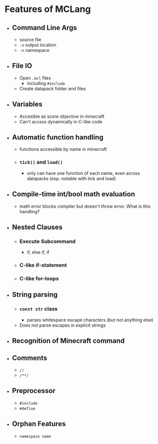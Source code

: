 # Features of MCLang
 - ## Command Line Args
   - source file
   - `-o` output location
   - `-n` namespace
 - ## File IO
   - Open `.mcl` files
     - including `#include`
   - Create datapack folder and files
 - ## Variables
   - Accesible as score objective in minecraft
   - Can't access dynamically in C-like code
 - ## Automatic function handling
   - functions accessible by name in minecraft
   - ### `tick()` and `load()`
     - only can have one function of each name, even across datapacks (esp. notable with tick and load)
 - ## Compile-time int/bool math evaluation
   - math error blocks compiler but doesn't throw error. What is this handling?
 - ## Nested Clauses
   - ### Execute Subcommand
     - if, else if, if
   - ### C-like if-statement
   - ### C-like for-loops
 - ## String parsing
   - ### `const str` class
     - parses whitespace escape characters (but not anything else)
   - Does not parse escapes in explicit strings
 - ## Recognition of Minecraft command
 - ## Comments
   - `//`
   - `/**/`
 - ## Preprocessor
   - `#include`
   - `#define`
 - ## Orphan Features
   - `namespace name`